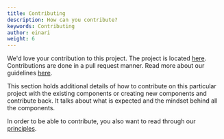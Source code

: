 ```yaml
---
title: Contributing
description: How can you contribute?
keywords: Contributing
author: einari
weight: 6
---
```

We'd love your contribution to this project. The project is located [here](https://github.com/dolittle-interaction/JavaScript.Components.Aurelia).
Contributions are done in a pull request manner. Read more about our guidelines [here](/contributing).

This section holds additional details of how to contribute on this particular
project with the existing components or creating new components and contribute back.
It talks about what is expected and the mindset behind all the components.

In order to be able to contribute, you also want to read through our [principles](./principles).
